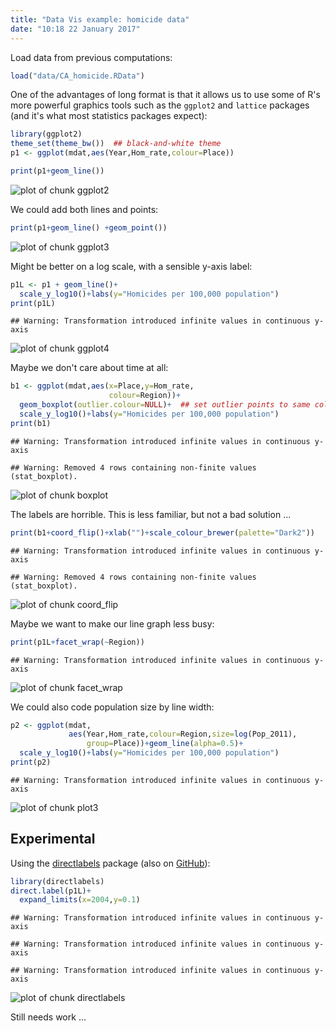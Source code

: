 ```yaml
---
title: "Data Vis example: homicide data"
date: "10:18 22 January 2017"
---
```


Load data from previous computations:

```r
load("data/CA_homicide.RData")
```

One of the advantages of long format is that it allows us to use some of R's more powerful graphics tools such as the `ggplot2` and `lattice` packages (and it's what most statistics packages expect):


```r
library(ggplot2)
theme_set(theme_bw())  ## black-and-white theme
p1 <- ggplot(mdat,aes(Year,Hom_rate,colour=Place))
```


```r
print(p1+geom_line())
```

![plot of chunk ggplot2](figure/ggplot2-1.png)

We could add both lines and points:

```r
print(p1+geom_line() +geom_point())
```

![plot of chunk ggplot3](figure/ggplot3-1.png)

Might be better on a log scale, with a sensible y-axis label:

```r
p1L <- p1 + geom_line()+
  scale_y_log10()+labs(y="Homicides per 100,000 population")
print(p1L)
```

```
## Warning: Transformation introduced infinite values in continuous y-axis
```

![plot of chunk ggplot4](figure/ggplot4-1.png)

Maybe we don't care about time at all:

```r
b1 <- ggplot(mdat,aes(x=Place,y=Hom_rate,
                      colour=Region))+
  geom_boxplot(outlier.colour=NULL)+  ## set outlier points to same colour
  scale_y_log10()+labs(y="Homicides per 100,000 population")
print(b1)
```

```
## Warning: Transformation introduced infinite values in continuous y-axis
```

```
## Warning: Removed 4 rows containing non-finite values (stat_boxplot).
```

![plot of chunk boxplot](figure/boxplot-1.png)

The labels are horrible. This is less familiar, but not a bad solution ...

```r
print(b1+coord_flip()+xlab("")+scale_colour_brewer(palette="Dark2"))
```

```
## Warning: Transformation introduced infinite values in continuous y-axis
```

```
## Warning: Removed 4 rows containing non-finite values (stat_boxplot).
```

![plot of chunk coord_flip](figure/coord_flip-1.png)

Maybe we want to make our line graph less busy:

```r
print(p1L+facet_wrap(~Region))
```

```
## Warning: Transformation introduced infinite values in continuous y-axis
```

![plot of chunk facet_wrap](figure/facet_wrap-1.png)

We could also code population size by line width:

```r
p2 <- ggplot(mdat,
             aes(Year,Hom_rate,colour=Region,size=log(Pop_2011),
                 group=Place))+geom_line(alpha=0.5)+
  scale_y_log10()+labs(y="Homicides per 100,000 population")
print(p2)
```

```
## Warning: Transformation introduced infinite values in continuous y-axis
```

![plot of chunk plot3](figure/plot3-1.png)

## Experimental



Using the [directlabels](http://directlabels.r-forge.r-project.org/) package (also on [GitHub](https://github.com/tdhock/directlabels)):


```r
library(directlabels)
direct.label(p1L)+
  expand_limits(x=2004,y=0.1)
```

```
## Warning: Transformation introduced infinite values in continuous y-axis

## Warning: Transformation introduced infinite values in continuous y-axis

## Warning: Transformation introduced infinite values in continuous y-axis
```

![plot of chunk directlabels](figure/directlabels-1.png)

Still needs work ... 

